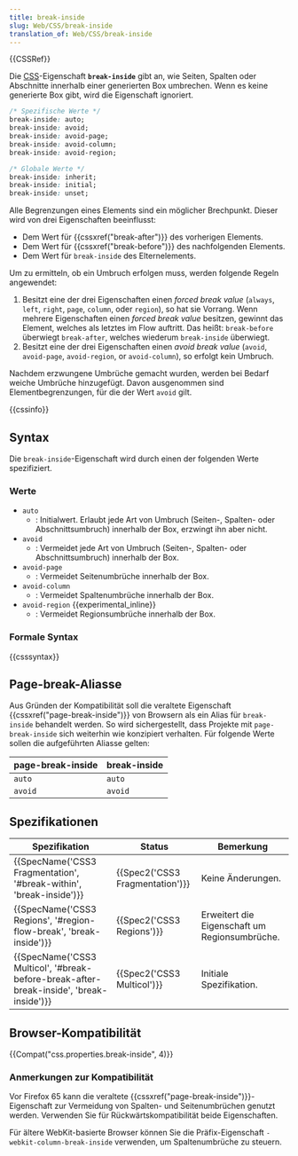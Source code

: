 ```yaml
---
title: break-inside
slug: Web/CSS/break-inside
translation_of: Web/CSS/break-inside
---
```

{{CSSRef}}

Die [CSS](/de/docs/Web/CSS)-Eigenschaft **`break-inside`** gibt an, wie Seiten, Spalten oder Abschnitte innerhalb einer generierten Box umbrechen. Wenn es keine generierte Box gibt, wird die Eigenschaft ignoriert.

```css
/* Spezifische Werte */
break-inside: auto;
break-inside: avoid;
break-inside: avoid-page;
break-inside: avoid-column;
break-inside: avoid-region;

/* Globale Werte */
break-inside: inherit;
break-inside: initial;
break-inside: unset;
```

Alle Begrenzungen eines Elements sind ein möglicher Brechpunkt. Dieser wird von drei Eigenschaften beeinflusst:

- Dem Wert für {{cssxref("break-after")}} des vorherigen Elements.
- Dem Wert für {{cssxref("break-before")}} des nachfolgenden Elements.
- Dem Wert für `break-inside` des Elternelements.

Um zu ermitteln, ob ein Umbruch erfolgen muss, werden folgende Regeln angewendet:

1.  Besitzt eine der drei Eigenschaften einen _forced break value_ (`always`, `left`, `right`, `page`, `column`, oder `region`), so hat sie Vorrang. Wenn mehrere Eigenschaften einen _forced break value_ besitzen, gewinnt das Element, welches als letztes im Flow auftritt. Das heißt: `break-before` überwiegt `break-after`, welches wiederum `break-inside` überwiegt.
2.  Besitzt eine der drei Eigenschaften einen _avoid break value_ (`avoid`, `avoid-page`, `avoid-region`, or `avoid-column`), so erfolgt kein Umbruch.

Nachdem erzwungene Umbrüche gemacht wurden, werden bei Bedarf weiche Umbrüche hinzugefügt. Davon ausgenommen sind Elementbegrenzungen, für die der Wert `avoid` gilt.

{{cssinfo}}

## Syntax

Die `break-inside`-Eigenschaft wird durch einen der folgenden Werte spezifiziert.

### Werte

- `auto`
  - : Initialwert. Erlaubt jede Art von Umbruch (Seiten-, Spalten- oder Abschnittsumbruch) innerhalb der Box, erzwingt ihn aber nicht.
- `avoid`
  - : Vermeidet jede Art von Umbruch (Seiten-, Spalten- oder Abschnittsumbruch) innerhalb der Box.
- `avoid-page`
  - : Vermeidet Seitenumbrüche innerhalb der Box.
- `avoid-column`
  - : Vermeidet Spaltenumbrüche innerhalb der Box.
- `avoid-region` {{experimental_inline}}
  - : Vermeidet Regionsumbrüche innerhalb der Box.

### Formale Syntax

{{csssyntax}}

## Page-break-Aliasse

Aus Gründen der Kompatibilität soll die veraltete Eigenschaft {{cssxref("page-break-inside")}} von Browsern als ein Alias für `break-inside` behandelt werden. So wird sichergestellt, dass Projekte mit `page-break-inside` sich weiterhin wie konzipiert verhalten. Für folgende Werte sollen die aufgeführten Aliasse gelten:

| page-break-inside | break-inside |
| ----------------- | ------------ |
| `auto`            | `auto`       |
| `avoid`           | `avoid`      |

## Spezifikationen

| Spezifikation                                                                                                        | Status                                   | Bemerkung                                     |
| -------------------------------------------------------------------------------------------------------------------- | ---------------------------------------- | --------------------------------------------- |
| {{SpecName('CSS3 Fragmentation', '#break-within', 'break-inside')}}                             | {{Spec2('CSS3 Fragmentation')}} | Keine Änderungen.                             |
| {{SpecName('CSS3 Regions', '#region-flow-break', 'break-inside')}}                             | {{Spec2('CSS3 Regions')}}         | Erweitert die Eigenschaft um Regionsumbrüche. |
| {{SpecName('CSS3 Multicol', '#break-before-break-after-break-inside', 'break-inside')}} | {{Spec2('CSS3 Multicol')}}     | Initiale Spezifikation.                       |

## Browser-Kompatibilität

{{Compat("css.properties.break-inside", 4)}}

### Anmerkungen zur Kompatibilität

Vor Firefox 65 kann die veraltete {{cssxref("page-break-inside")}}-Eigenschaft zur Vermeidung von Spalten- und Seitenumbrüchen genutzt werden. Verwenden Sie für Rückwärtskompatibilität beide Eigenschaften.

Für ältere WebKit-basierte Browser können Sie die Präfix-Eigenschaft `-webkit-column-break-inside` verwenden, um Spaltenumbrüche zu steuern.
